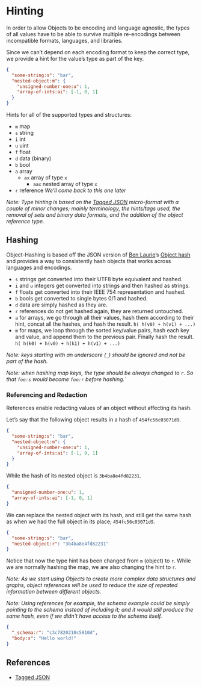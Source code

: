 # Hinting

In order to allow Objects to be encoding and language agnostic, the types of
all values have to be able to survive multiple re-encodings between incompatible
formats, languages, and libraries.

Since we can’t depend on each encoding format to keep the correct type, we 
provide a hint for the value’s type as part of the key.

```json
{
  "some-string:s": "bar",
  "nested-object:m": {
    "unsigned-number-one:u": 1,
    "array-of-ints:ai": [-1, 0, 1]
  }
}
```

Hints for all of the supported types and structures:

* `m` map
* `s` string
* `i` int
* `u` uint
* `f` float
* `d` data (binary)
* `b` bool
* `a` array
  * `ax` array of type `x`
    * `aax` nested array of type `x`
* `r` reference _We’ll come back to this one later_

_Note: Type hinting is based on the [Tagged JSON] micro-format with a couple
of minor changes; mainly terminology, the hints/tags used, the removal of sets
and binary data formats, and the addition of the object reference type._

## Hashing

Object-Hashing is based off the JSON version of [Ben Laurie]’s [Object hash]
and provides a way to consistently hash objects that works across languages
and encodings.

* `s` strings get converted into their UTF8 byte equivalent and hashed.
* `i` and `u` integers get converted into strings and then hashed as strings.
* `f` floats get converted into their IEEE 754 representation and hashed.
* `b` bools get converted to single bytes 0/1 and hashed.
* `d` data are simply hashed as they are.
* `r` references do not get hashed again, they are returned untouched.
* `a` for arrays, we go through all their values, hash them according to their
  hint, concat all the hashes, and hash the result.
  `h( h(v0) + h(v1) + ...)`
* `m` for maps, we loop through the sorted key/value pairs, hash each key and
  value, and append them to the previous pair. Finally hash the result.
  `h( h(k0) + h(v0) + h(k1) + h(v1) + ...)`  


_Note: keys starting with an underscore (`_`) should be ignored and not be part
of the hash._

_Note: when hashing map keys, the type should be always changed to `r`.
So that `foo:s` would become `foo:r` before hashing.`_

### Referencing and Redaction

References enable redacting values of an object without affecting its hash.

Let’s say that the following object results in a hash of `454fc56c03071d9`.

```json
{
  "some-string:s": "bar",
  "nested-object:m": {
    "unsigned-number-one:u": 1,
    "array-of-ints:ai": [-1, 0, 1]
  }
}
```

While the hash of its nested object is `3b4ba8e4fd82231`.

```json
{
  "unsigned-number-one:u": 1,
  "array-of-ints:ai": [-1, 0, 1]
}
```

We can replace the nested object with its hash, and still get the same hash as when we had the full object in its place; `454fc56c03071d9`.

```json
{
  "some-string:s": "bar",
  "nested-object:r": "3b4ba8e4fd82231"
}
```

Notice that now the type hint has been changed from `m` (object) to `r`.
While we are normally hashing the map, we are also changing the hint to `r`.

_Note: As we start using Objects to create more complex data structures and
graphs, object references will be used to reduce the size of repeated
information between different objects._

_Note: Using references for example, the schema example could be simply
pointing to the schema instead of including it; and it would still produce
the same hash, even if we didn’t have access to the schema itself._

```json
{
  "_schema:r": "c3c7820210c5810d",
  "body:s": "Hello world!"
}
```

## References

* [Tagged JSON]

[Tagged JSON]: https://tjson.org
[Ben Laurie]: https://github.com/benlaurie
[Object hash]: https://github.com/benlaurie/objecthash
